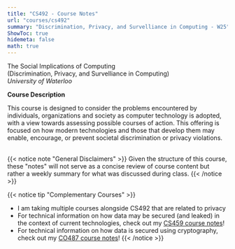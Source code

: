```yaml
---
title: "CS492 - Course Notes"
url: "courses/cs492"
summary: "Discrimination, Privacy, and Survelliance in Computing - W25"
ShowToc: true
hidemeta: false
math: true
---
```


<style>
    .post-content {
        font-family: 'KaTeX_Main', serif;
        font-size: 24px;
        line-height: 1.6;
        color: #000000;
        background-color: #ffffff;
    }

    .post-content h1,
    .post-content h2,
    .post-content h3,
    .post-content h4,
    .post-content h5 {
        color: #000000;
        line-height: 1.2
    }

    .post-content a {
        color: #0000FF
    }

    .katex-html {
        font-size: 16px;
    }

    .post-content b.h3notoc {
        font-size: 24px;
    }
</style>

The Social Implications of Computing <br>
(Discrimination, Privacy, and Survelliance in Computing) <br>
_University of Waterloo_

<b class="h3notoc"> Course Description </b>

This course is designed to consider the problems encountered by individuals, organizations and society as computer technology is adopted, with a view towards assessing possible courses of action. This offering is focused on how modern technologies and those that develop them may enable, encourage, or prevent societal discrimination or privacy violations.

<br>
{{< notice note "General Disclaimers" >}}
Given the structure of this course, these "notes" will not serve as a concise review of course content  but rather a weekly summary for what was discussed during class.
{{< /notice >}}

{{< notice tip "Complementary Courses" >}}
- I am taking multiple courses alongside CS492 that are related to privacy
- For technical information on how data may be secured (and leaked) in the context of current technologies, check out my [CS459 course notes](../cs459)!
- For technical information on how data is secured using cryptography, check out my [CO487 course notes](../co487)!
{{< /notice >}}





